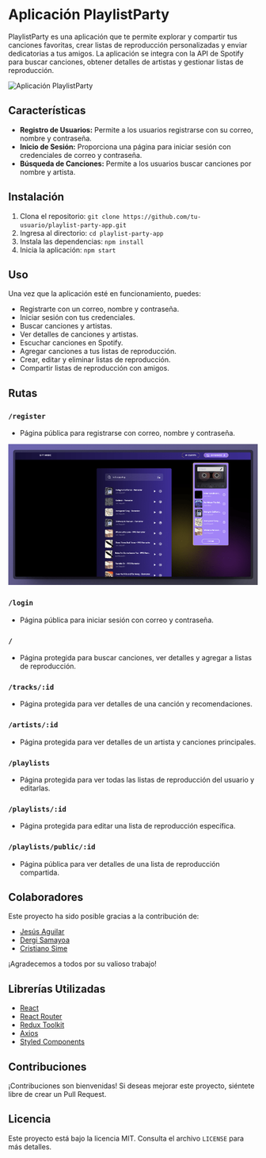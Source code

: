 # Aplicación PlaylistParty

PlaylistParty es una aplicación que te permite explorar y compartir tus canciones favoritas, crear listas de reproducción personalizadas y enviar dedicatorias a tus amigos. La aplicación se integra con la API de Spotify para buscar canciones, obtener detalles de artistas y gestionar listas de reproducción.

![Aplicación PlaylistParty](./screenshot.png)

## Características

- **Registro de Usuarios:** Permite a los usuarios registrarse con su correo, nombre y contraseña.
- **Inicio de Sesión:** Proporciona una página para iniciar sesión con credenciales de correo y contraseña.
- **Búsqueda de Canciones:** Permite a los usuarios buscar canciones por nombre y artista.

## Instalación

1. Clona el repositorio: `git clone https://github.com/tu-usuario/playlist-party-app.git`
2. Ingresa al directorio: `cd playlist-party-app`
3. Instala las dependencias: `npm install`
4. Inicia la aplicación: `npm start`

## Uso

Una vez que la aplicación esté en funcionamiento, puedes:

- Registrarte con un correo, nombre y contraseña.
- Iniciar sesión con tus credenciales.
- Buscar canciones y artistas.
- Ver detalles de canciones y artistas.
- Escuchar canciones en Spotify.
- Agregar canciones a tus listas de reproducción.
- Crear, editar y eliminar listas de reproducción.
- Compartir listas de reproducción con amigos.

## Rutas

### `/register`

- Página pública para registrarse con correo, nombre y contraseña.

![Página de Registro](./screen.png)

### `/login`

- Página pública para iniciar sesión con correo y contraseña.


### `/`

- Página protegida para buscar canciones, ver detalles y agregar a listas de reproducción.

### `/tracks/:id`

- Página protegida para ver detalles de una canción y recomendaciones.


### `/artists/:id`

- Página protegida para ver detalles de un artista y canciones principales.


### `/playlists`

- Página protegida para ver todas las listas de reproducción del usuario y editarlas.

### `/playlists/:id`

- Página protegida para editar una lista de reproducción específica.

### `/playlists/public/:id`

- Página pública para ver detalles de una lista de reproducción compartida.

## Colaboradores

Este proyecto ha sido posible gracias a la contribución de:

- [Jesús Aguilar](https://github.com/JesusAguilarAliaga)
- [Dergi Samayoa](https://github.com/DergiSamayoa)
- [Cristiano Sime](https://github.com/SimeneitorT1000)

¡Agradecemos a todos por su valioso trabajo!

## Librerías Utilizadas

- [React](https://reactjs.org/)
- [React Router](https://reactrouter.com/)
- [Redux Toolkit](https://redux-toolkit.js.org/)
- [Axios](https://axios-http.com/)
- [Styled Components](https://styled-components.com/)

## Contribuciones

¡Contribuciones son bienvenidas! Si deseas mejorar este proyecto, siéntete libre de crear un Pull Request.

## Licencia

Este proyecto está bajo la licencia MIT. Consulta el archivo `LICENSE` para más detalles.

